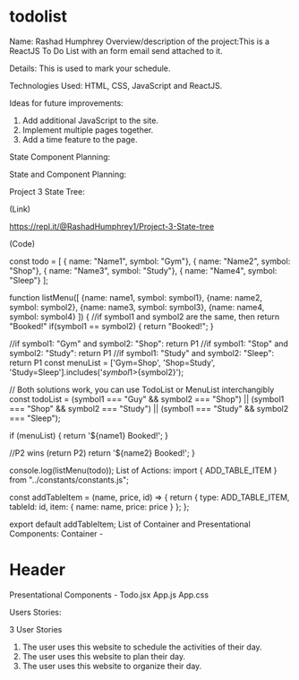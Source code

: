 # todolist
Name: Rashad Humphrey
Overview/description of the project:This is a ReactJS To Do List with an form email send attached to it.


Details: This is used to mark your schedule.


Technologies Used: HTML, CSS, JavaScript and ReactJS.

Ideas for future improvements: 
1) Add additional JavaScript to the site. 
2) Implement multiple pages together.
3) Add a time feature to the page.


State Component Planning: 

State and Component Planning:

Project 3 State Tree:

(Link)

https://repl.it/@RashadHumphrey1/Project-3-State-tree

(Code)

const todo = [
{ name: "Name1", symbol: "Gym"},
{ name: "Name2", symbol: "Shop"},
{ name: "Name3", symbol: "Study"},
{ name: "Name4", symbol: "Sleep"}
];

function listMenu([
  {name: name1, symbol: symbol1},
  {name: name2, symbol: symbol2},
  {name: name3, symbol: symbol3},
  {name: name4, symbol: symbol4}
]) {
  //if symbol1 and symbol2 are the same, then return "Booked!"
  if(symbol1 == symbol2) {
      return "Booked!";
  }
     
  //if symbol1: "Gym" and symbol2: "Shop": return P1
  //if symbol1: "Stop" and symbol2: "Study": return P1
  //if symbol1: "Study" and symbol2: "Sleep": return P1
  const menuList = ['Gym=Shop', 'Shop=Study', 'Study=Sleep'].includes('${symbol1}>${symbol2}');

// Both solutions work, you can use TodoList or MenuList interchangibly
const todoList = 
(symbol1 === "Guy" && symbol2 === "Shop") ||
(symbol1 === "Shop" && symbol2 === "Study") ||
(symbol1 === "Study" && symbol2 === "Sleep");

  if (menuList) {
    return '${name1} Booked!';
  }

   //P2 wins (return P2)
      return '${name2} Booked!';
}

console.log(listMenu(todo));
List of Actions:
import { ADD_TABLE_ITEM } from "../constants/constants.js";

const addTableItem = (name, price, id) => {
  return {
    type: ADD_TABLE_ITEM,
    tableId: id,
    item: {
      name: name,
      price: price
    }
  };
};

export default addTableItem;
List of Container and Presentational Components:
Container -
 <div class="w3-container w3-teal">
  <h1>Header</h1>
</div>
Presentational Components - 
Todo.jsx
App.js
App.css


Users Stories: 

3 User Stories

1)	The user uses this website to schedule the activities of their day.
2)	The user uses this website to plan their day.
3)	The user uses this website to organize their day.
